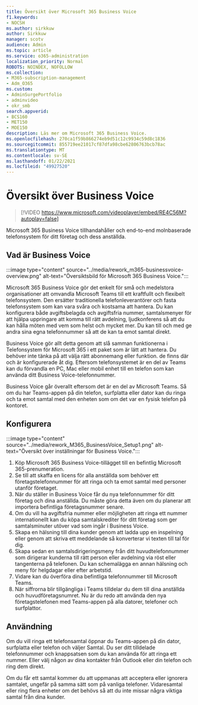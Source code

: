 ```yaml
---
title: Översikt över Microsoft 365 Business Voice
f1.keywords:
- NOCSH
ms.author: sirkkuw
author: Sirkkuw
manager: scotv
audience: Admin
ms.topic: article
ms.service: o365-administration
localization_priority: Normal
ROBOTS: NOINDEX, NOFOLLOW
ms.collection:
- M365-subscription-management
- Adm_O365
ms.custom:
- AdminSurgePortfolio
- adminvideo
- okr_smb
search.appverid:
- BCS160
- MET150
- MOE150
description: Läs mer om Microsoft 365 Business Voice.
ms.openlocfilehash: 270ca1f59b866274eb9d51c12c9934c59d8c1836
ms.sourcegitcommit: 855719ee21017cf87dfa98cbe62806763bcb78ac
ms.translationtype: MT
ms.contentlocale: sv-SE
ms.lasthandoff: 01/22/2021
ms.locfileid: "49927520"
---
```

# <a name="overview-of-business-voice"></a>Översikt över Business Voice

> [!VIDEO https://www.microsoft.com/videoplayer/embed/RE4C56M?autoplay=false]

Microsoft 365 Business Voice tillhandahåller och end-to-end molnbaserade telefonsystem för ditt företag och dess anställda.

## <a name="what-is-business-voice"></a>Vad är Business Voice

:::image type="content" source="../media/rework_m365-businessvoice-overview.png" alt-text="Översiktsbild för Microsoft 365 Business Voice.":::

Microsoft 365 Business Voice gör det enkelt för små och medelstora organisationer att omvandla Microsoft Teams till ett kraftfullt och flexibelt telefonsystem. Den ersätter traditionella telefonleverantörer och fasta telefonsystem som kan vara svåra och kostsama att hantera. Du kan konfigurera både avgiftsbelagda och avgiftsfria nummer, samtalsmenyer för att hjälpa uppringare att komma till rätt avdelning, ljudkonferens så att du kan hålla möten med vem som helst och mycket mer. Du kan till och med ge andra sina egna telefonnummer så att de kan ta emot samtal direkt.

Business Voice gör allt detta genom att slå samman funktionerna i Telefonsystem för Microsoft 365 i ett paket som är lätt att hantera. Du behöver inte tänka på att välja rätt abonnemang eller funktion. de finns där och är konfigurerade åt dig. Eftersom telefonsystemet är en del av Teams kan du förvandla en PC, Mac eller mobil enhet till en telefon som kan använda ditt Business Voice-telefonnummer.

Business Voice går överallt eftersom det är en del av Microsoft Teams. Så om du har Teams-appen på din telefon, surfplatta eller dator kan du ringa och ta emot samtal med den enheten som om det var en fysisk telefon på kontoret.

## <a name="how-to-set-up"></a>Konfigurera

:::image type="content" source="../media/rework_M365_BusinessVoice_Setup1.png" alt-text="Översikt över inställningar för Business Voice.":::

1. Köp Microsoft 365 Business Voice-tillägget till en befintlig Microsoft 365-prenumeration.
1. Se till att skaffa en licens för alla anställda som behöver ett företagstelefonnummer för att ringa och ta emot samtal med personer utanför företaget.
1. När du ställer in Business Voice får du nya telefonnummer för ditt företag och dina anställda. Du måste göra detta även om du planerar att importera befintliga företagsnummer senare.
1. Om du vill ha avgiftsfria nummer eller möjligheten att ringa ett nummer internationellt kan du köpa samtalskrediter för ditt företag som ger samtalsminuter utöver vad som ingår i Business Voice.
1. Skapa en hälsning till dina kunder genom att ladda upp en inspelning eller genom att skriva ett meddelande så konverterar vi texten till tal för dig.
1. Skapa sedan en samtalsdirigeringsmeny från ditt huvudtelefonnummer som dirigerar kunderna till rätt person eller avdelning via röst eller tangenterna på telefonen. Du kan schemalägga en annan hälsning och meny för helgdagar eller efter arbetstid.
1. Vidare kan du överföra dina befintliga telefonnummer till Microsoft Teams.
1. När siffrorna blir tillgängliga i Teams tilldelar du dem till dina anställda och huvudföretagsnumret. Nu är du redo att använda den nya företagstelefonen med Teams-appen på alla datorer, telefoner och surfplattor.

## <a name="how-to-use"></a>Användning

Om du vill ringa ett telefonsamtal öppnar du Teams-appen på din dator, surfplatta eller telefon och väljer Samtal. Du ser ditt tilldelade telefonnummer och knappsatsen som du kan använda för att ringa ett nummer. Eller välj någon av dina kontakter från Outlook eller din telefon och ring dem direkt.

Om du får ett samtal kommer du att uppmanas att acceptera eller ignorera samtalet, ungefär på samma sätt som på vanliga telefoner. Vidaresamtal eller ring flera enheter om det behövs så att du inte missar några viktiga samtal från dina kunder.